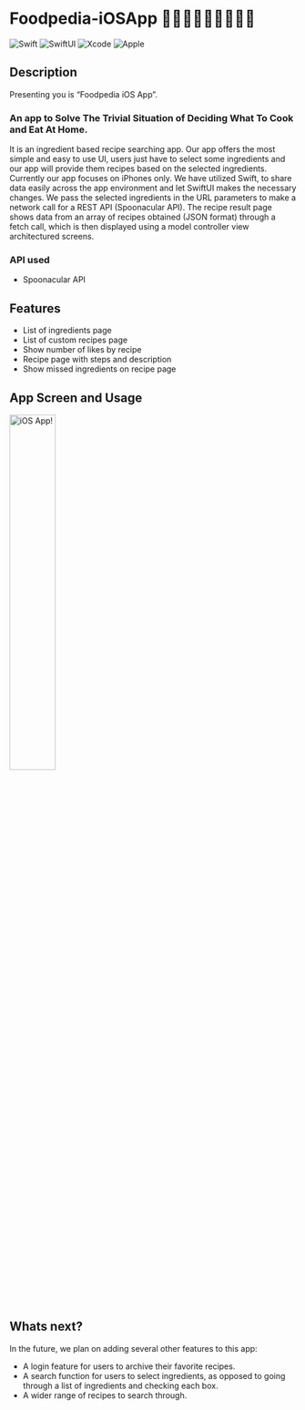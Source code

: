 # Foodpedia-iOSApp  🍏🍎🍐🍊🍋🍌🍉🍇🍓
 
![Swift](https://img.shields.io/badge/swift-F54A2A?style=for-the-badge&logo=swift&logoColor=white)
![SwiftUI](https://img.shields.io/badge/swiftui-black?style=for-the-badge&logo=swift&logoColor=blue)
![Xcode](https://img.shields.io/badge/Xcode-007ACC?style=for-the-badge&logo=Xcode&logoColor=white)
![Apple](https://img.shields.io/badge/Apple-%23000000.svg?style=for-the-badge&logo=apple&logoColor=white)


## Description
Presenting you is “Foodpedia iOS App”.
### An app to Solve The Trivial Situation of Deciding What To Cook and Eat At Home.
It is an ingredient based recipe searching app. Our app offers the most simple and easy to use UI, users just have to select some ingredients and our app will provide them recipes based on the selected ingredients. Currently our app focuses on iPhones only. We have utilized Swift, to share data easily across the app environment and let SwiftUI makes the necessary changes. We pass the selected ingredients in the URL parameters to make a network call for a REST API (Spoonacular API). The recipe result page shows data from an array of recipes obtained (JSON format) through a fetch call, which is then displayed using a model controller view architectured screens. 


### API used
* Spoonacular API 

## Features 
- List of ingredients page
- List of custom recipes page
- Show number of likes by recipe
- Recipe page with steps and description 
- Show missed ingredients on recipe page

## App Screen and Usage
<img src="food.gif" alt="iOS App!" width="40%"/>

## Whats next?
In the future, we plan on adding several other features to this app: 
- A login feature for users to archive their favorite recipes.
- A search function for users to select ingredients, as opposed to going through a list of ingredients and checking each box.
- A wider range of recipes to search through.

